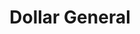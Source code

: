 ---
title: "Dollar General"
url: /san-antonio/dollar-general-south-presa-street-2/
shop: Kramladen
---